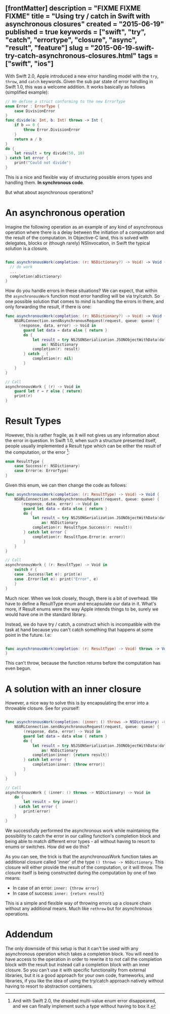 [frontMatter]
description = "FIXME FIXME FIXME"
title = "Using try / catch in Swift with asynchronous closures"
created = "2015-06-19"
published = true
keywords = ["swift", "try", "catch", "errortype", "closure", "async", "result", "feature"]
slug = "2015-06-19-swift-try-catch-asynchronous-closures.html"
tags = ["swift", "ios"]
---

With Swift 2.0, Apple introduced a new error handling model with the
`try`, `throw`, and `catch` keywords. Given the sub par state of error
handling in Swift 1.0, this was a welcome addition. It works basically
as follows (simplified example):

``` Swift
// We define a struct conforming to the new ErrorType
enum Error : ErrorType {
    case DivisionError
}
func divide(a: Int, b: Int) throws -> Int {
    if b == 0 {
        throw Error.DivisionError
    }
    return a / b
}
do {
    let result = try divide(50, 10)
} catch let error {
    print("Could not divide")
}
```

This is a nice and flexible way of structuring possible errors types and
handling them. **In synchronous code**.

But what about asynchronous operations?

# An asynchronous operation

Imagine the following operation as an example of any kind of
asynchronous operation where there is a delay between the initiation of
a computation and the result of the computation. In Objective-C land,
this is solved with delegates, blocks or (though rarely) NSInvocation,
in Swift the typical solution is a closure.

``` Swift

func asynchronousWork(completion: (r: NSDictionary?) -> Void) -> Void {
  // do work
  ...
  completion(aDictionary)
}

```

How do you handle errors in these situations? We can expect, that within
the `asynchronousWork` function most error handling will be via
try/catch. So one possible solution that comes to mind is handling the
errors in there, and only forwarding the result, if there is one:

``` Swift
func asynchronousWork(completion: (r: NSDictionary?) -> Void) -> Void {
    NSURLConnection.sendAsynchronousRequest(request, queue: queue) { 
      (response, data, error) -> Void in
        guard let data = data else { return }
        do {
            let result = try NSJSONSerialization.JSONObjectWithData(data, options: []) 
                as! NSDictionary
            completion(r: result)
        } catch _ {
            completion(r: nil)
        }
    }
}

// Call
asynchronousWork { (r) -> Void in
    guard let r = r else { return}
    print(r)
}
```

# Result Types

However, this is rather fragile, as it will not gives us any information
about the error in question. In Swift 1.0, when such a structure
presented itself, people usually implemented a Result type which can be
either the result of the computation, or the error [^1]:

``` Swift
enum ResultType {
    case Success(r: NSDictionary)
    case Error(e: ErrorType)
}
```

Given this enum, we can then change the code as follows:

``` Swift
func asynchronousWork(completion: (r: ResultType) -> Void) -> Void {
    NSURLConnection.sendAsynchronousRequest(request, queue: queue) { 
       (response, data, error) -> Void in
        guard let data = data else { return }
        do {
            let result = try NSJSONSerialization.JSONObjectWithData(data, options: []) 
                as! NSDictionary
            completion(r: ResultType.Success(r: result))
        } catch let error {
            completion(r: ResultType.Error(e: error))
        }
    }
}

// Call
asynchronousWork { (r: ResultType) -> Void in
    switch r {
    case .Success(let e): print(e)
    case .Error(let e): print("Error", e)
    }
}
```

Much nicer. When we look closely, though, there is a bit of overhead. We
have to define a ResultType enum and encapsulate our data in it. What\'s
more, if Result enums were the way Apple intends things to be, surely we
would have one in the standard library.

Instead, we do have try / catch, a construct which is incompatible with
the task at hand because you can\'t catch something that happens at some
point in the future. I.e:

``` Swift

func asynchronousWork(completion: (r: ResultType) -> Void) throws -> Void {
}
```

This can\'t throw, because the function returns before the computation
has even begun.

# A solution with an inner closure

However, a nice way to solve this is by encapsulating the error into a
throwable closure. See for yourself:

``` Swift

func asynchronousWork(completion: (inner: () throws -> NSDictionary) -> Void) -> Void {
    NSURLConnection.sendAsynchronousRequest(request, queue: queue) { 
        (response, data, error) -> Void in
        guard let data = data else { return }
        do {
            let result = try NSJSONSerialization.JSONObjectWithData(data, options: []) 
                as! NSDictionary
            completion(inner: {return result})
        } catch let error {
            completion(inner: {throw error})
        }
    }
}

// Call
asynchronousWork { (inner: () throws -> NSDictionary) -> Void in
    do {
        let result = try inner()
    } catch let error {
        print(error)
    }
}

```

We successfully performed the asynchronous work while maintaining the
possibility to catch the error in our calling function\'s completion
block and being able to match different error types - all without having
to resort to enums or switches. How did we do this?

As you can see, the trick is that the asynchronousWork function takes an
additional closure called \'inner\' of the type
`() throws -> NSDictionary`. This closure will either provide the result
of the computation, or it will throw. The closure itself is being
constructed during the computation by one of two means:

-   In case of an error: `inner: {throw error}`
-   In case of success: `inner: {return result}`

This is a simple and flexible way of throwing errors up a closure chain
without any additional means. Much like `rethrow` but for asynchronous
operations.

# Addendum

The only downside of this setup is that it can\'t be used with any
asynchronous operation which takes a completion block. You will need to
have access to the operation in order to rewrite it to not call the
completion block with the result but instead call a completion block
with an inner closure. So you can\'t use it with specific functionality
from external libraries, but it is a good approach for your own code,
frameworks, and libraries, if you like the idea of using the try/catch
approach natively without having to resort to abstraction containers.

[^1]: And with Swift 2.0, the dreaded multi-value enum error
    disappeared, and we can finally implement such a type without having
    to box it.
